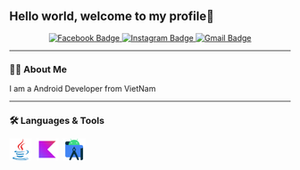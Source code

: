 ## Hello world, welcome to my profile👋

<div id="badges" align="center">
  <a href="">
    <img src="https://img.shields.io/badge/Facebook-%C4%90o%C3%A0n%20Ho%C3%A0i%20%C3%82n-blue?style=flat&logo=facebook&logoColor=blue" alt="Facebook Badge"/>
  </a>
  <a href="">
    <img src="https://img.shields.io/badge/Instagram-%C4%90o%C3%A0n%20Ho%C3%A0i%20%C3%82n-orange?style=flat&logo=instagram&logoColor=orange" alt="Instagram Badge"/>
  </a>
  <a href="">
    <img src="https://img.shields.io/badge/Gmail-an.doan.dev@gmail.com-red?style=flat&logo=gmail&logoColor=red" alt="Gmail Badge"/>
  </a>
</div>

---

### 👨‍💻 About Me
I am a Android Developer from VietNam

---

### 🛠️ Languages & Tools
<div>
  <img src="https://github.com/devicons/devicon/blob/master/icons/java/java-original.svg" title="Java" alt="Java" width="40" height="40"/>&nbsp;
  <img src="https://github.com/devicons/devicon/blob/master/icons/kotlin/kotlin-original.svg" title="Kotlin" alt="Kotlin" width="40" height="40"/>&nbsp;
  <img src="https://github.com/devicons/devicon/blob/master/icons/androidstudio/androidstudio-original.svg" title="Android Studio" alt="Android Studio" width="40" height="40"/>&nbsp;
</div>



<!--
**doanhoaian/doanhoaian** is a ✨ _special_ ✨ repository because its `README.md` (this file) appears on your GitHub profile.

Here are some ideas to get you started:

- 🔭 I’m currently working on ...
- 🌱 I’m currently learning ...
- 👯 I’m looking to collaborate on ...
- 🤔 I’m looking for help with ...
- 💬 Ask me about ...
- 📫 How to reach me: ...
- 😄 Pronouns: ...
- ⚡ Fun fact: ...
-->
